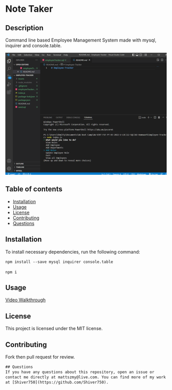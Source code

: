 # Note Taker

## Description
Command line based Employee Management System made with mysql, inquirer and console.table.

![Screenshot](./Assets/Screenshot%20(5).png)
## Table of contents
* [Installation](#installation)
* [Usage](#usage)
* [License](#license)
* [Contributing](#contributing)
* [Questions](#questions)
        
## Installation
To install necessary dependencies, run the following command:
```
npm install --save mysql inquirer console.table

npm i
```
## Usage
[Video Walkthrough](https://youtu.be/2Ak5KHrX6Qg)
## License 
This project is licensed under the MIT license.
## Contributing
Fork then pull request for review. 
```
## Questions
If you have any questions about this repository, open an issue or contact me directly at mattszmy@live.com. You can find more of my work at [Shiver750](https://github.com/Shiver750).